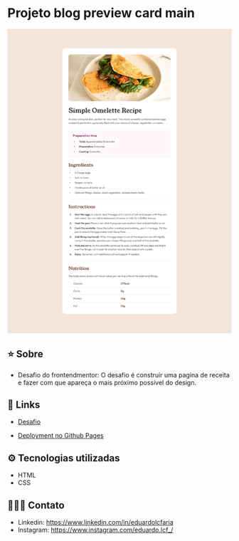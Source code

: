 # Projeto blog preview card main


![Alt text](./src/design/desktop-design.jpg)


## ⭐ Sobre
 - Desafio do frontendmentor: O desafio é construir uma pagina de receita e fazer com que apareça o mais próximo possível do design.

 ## 🔗 Links
 
  - <a href= https://www.frontendmentor.io/challenges/recipe-page-KiTsR8QQKm target="_blank"> Desafio</a>

 - <a href= https://eduardolcfaria.github.io/recipe-page-main/ target="_blank"> Deployment no Github Pages</a>
 
 

## ⚙️ Tecnologias utilizadas

- HTML
- CSS

## 🧑🏻‍💻 Contato
- Linkedin: https://www.linkedin.com/in/eduardolcfaria
- Instagram: https://www.instagram.com/eduardo.lcf_/
